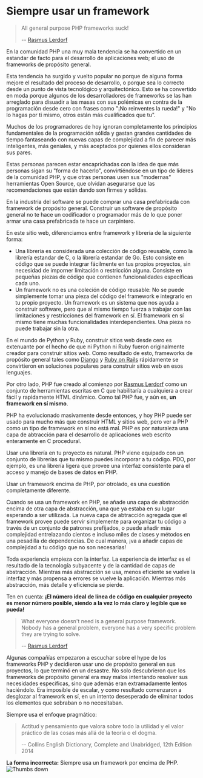 # Siempre usar un framework #

> All general purpose PHP frameworks suck!
>
> -- [Rasmus Lerdorf](https://www.youtube.com/watch?v=DuB6UjEsY_Y)

En la comunidad PHP una muy mala tendencia se ha convertido en un estandar de facto para el desarrollo de aplicaciones web; el uso de frameworks de propósito general.

Esta tendencia ha surgido y vuelto popular no porque de alguna forma mejore el resultado del proceso de desarrollo, o porque sea lo correcto desde un punto de vista tecnológico y arquitectónico. Esto se ha convertido en moda porque algunos de los desarrolladores de frameworks se las han arreglado para disuadir a las masas con sus polémicas en contra de la programación desde cero con frases como "¡No reinventes la rueda!" y "No lo hagas por ti mismo, otros están más cualificados que tu".

Muchos de los programadores de hoy ignoran completamente los principios fundamentales de la programación sólida y gastan grandes cantidades de tiempo fantaseando con nuevas capas de complejidad a fin de parecer más inteligentes, más geniales, y más aceptados por quienes ellos consideran sus pares.

Estas personas parecen estar encaprichadas con la idea de que más personas sigan su "forma de hacerlo", convirtiéndose en un tipo de líderes de la comunidad PHP, y que otras personas usen sus "modernas" herramientas Open Source, que olvidan asegurarse que las recomendaciones que están dando son firmes y sólidas.

En la industria del software se puede comprar una casa prefabricada con framework de propósito general. Construir un software de propósito general no te hace un codificador o programador más de lo que poner armar una casa prefabricada te hace un carpintero.

En este sitio web, diferenciamos entre framework y librería de la siguiente forma:

 * Una librería es considerada una colección de código reusable, como la librería estandar de C, o la librería estandar de Go. Esto consiste en código que se puede integrar fácilmente en tus propios proyectos, sin necesidad de imporner limitación o restricción alguna. Consiste en pequeñas piezas de código que contienen funcionalidades específicas cada uno.
 * Un framework no es una coleción de código reusable: No se puede simplemente tomar una pieza del código del framework e integrarlo en tu propio proyecto. Un framework es un sistema que nos ayuda a construir software, pero que al mismo tiempo fuerza a trabajar con las limitaciones y restricciones del framework en sí. El framework en sí mismo tiene muchas funcionalidades interdependientes. Una pieza no puede trabajar sin la otra.

En el mundo de Python y Ruby, construir sitios web desde cero es extenuante por el hecho de que ni Python ni Ruby fueron originalmente creador para construir sitios web. Como resultado de esto, frameworks de propósito general tales como [Django](https://es.wikipedia.org/wiki/Django_(framework)) y [Ruby on Rails](https://es.wikipedia.org/wiki/Ruby_on_Rails) rápidamente se convirtieron en soluciones populares para construir sitios web en esos lenguajes.


Por otro lado, PHP fue creado al comienzo por [Rasmus Lerdorf](https://es.wikipedia.org/wiki/Rasmus_Lerdorf) como un conjunto de herramientas escritas en C que habilitaría a cualquiera a crear fácil y rapidamente HTML dinámico. Como tal PHP fue, y aún es, **un framework en sí mismo**.

PHP ha evolucionado masivamente desde entonces, y hoy PHP puede ser usado para mucho más que construir HTML y sitios web, pero ver a PHP como un tipo de framework en sí no está mal. PHP es por naturaleza una capa de abtracción para el desarrollo de aplicaciones web escrito enteramente en C procedural.

Usar una librería en tu proyecto es natural. PHP viene equipado con un conjunto de librerías que tu mismo puedes incorporar a tu código. PDO, por ejemplo, es una librería ligera que provee una interfaz consistente para el acceso y manejo de bases de datos en PHP.

Usar un framework encima de PHP, por otrolado, es una cuestión completamente diferente.

Cuando se usa un framework en PHP, se añade una capa de abstracción encima de otra capa de abstracción, una que ya estaba en su lugar esperando a ser utilizada. La nueva capa de abtracción agregada que el framework provee puede servir simplemente para organizar tu código a través de un conjunto de patrones prefijados, o puede añadir más complejidad entrelazando cientos e incluso miles de clases y métodos en una pesadilla de dependencias. De cual manera, ¡va a añadir capas de complejidad a tu código que no son necesarias!

Toda experiencia empieza con la interfaz. La experiencia de interfaz es el resultado de la tecnología subyacente y de la cantidad de capas de abstracción. Mientras más abstracción se usa, menos eficiente se vuelve la interfaz y más propensa a errores se vuelve la aplicación. Mientras más abstracción, más detalle y eficiencia se pierde.

Ten en cuenta: **¡El número ideal de línea de código en cualquier proyecto es menor número posible, siendo a la vez lo más claro y legible que se pueda!**

> What everyone doesn't need is a general purpose framework. Nobody has a general problem, everyone has a very specific problem they are trying to solve.
>
> -- [Rasmus Lerdorf](https://www.youtube.com/watch?v=anr7DQnMMs0)

Algunas compañías empezaron a escuchar sobre el hype de los frameworks PHP y decidieron usar uno de propósito general en sus proyectos, lo que terminó en un desastre. No solo descubrieron que los frameworks de propósito general era muy malos intentando resolver sus necesidades específicas, sino que además eran extramadamente lentos haciéndolo. Era imposible de escalar, y como resultado comenzaron a desglozar al framework en sí, en un intento desesperado de eliminar todos los elementos que sobraban o no necesitaban.

Siempre usa el enfoque pragmático:

> 
> Actitud y pensamiento que valora sobre todo la utilidad y el valor práctico de las cosas más allá de la teoría o el dogma.
>
> -- Collins English Dictionary, Complete and Unabridged, 12th Edition 2014

**La forma incorrecta:** Siempre usa un framework por encima de PHP. ![Thumbs down](/img/thumbs-down.png)
